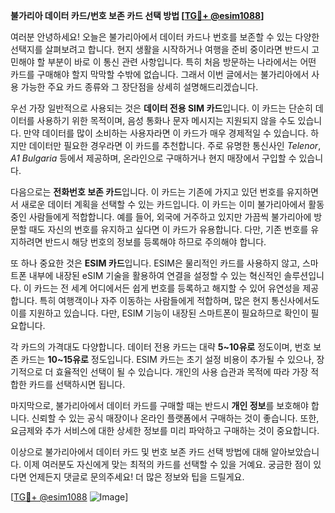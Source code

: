 **불가리아 데이터 카드/번호 보존 카드 선택 방법 [[TG💪+ @esim1088](https://t.me/s/esim1088)]**

여러분 안녕하세요! 오늘은 불가리아에서 데이터 카드나 번호를 보존할 수 있는 다양한 선택지를 살펴보려고 합니다. 현지 생활을 시작하거나 여행을 준비 중이라면 반드시 고민해야 할 부분이 바로 이 통신 관련 사항입니다. 특히 처음 방문하는 나라에서는 어떤 카드를 구매해야 할지 막막할 수밖에 없습니다. 그래서 이번 글에서는 불가리아에서 사용 가능한 주요 카드 종류와 그 장단점을 상세히 설명해드리겠습니다.

우선 가장 일반적으로 사용되는 것은 **데이터 전용 SIM 카드**입니다. 이 카드는 단순히 데이터를 사용하기 위한 목적이며, 음성 통화나 문자 메시지는 지원되지 않을 수도 있습니다. 만약 데이터를 많이 소비하는 사용자라면 이 카드가 매우 경제적일 수 있습니다. 하지만 데이터만 필요한 경우라면 이 카드를 추천합니다. 주로 유명한 통신사인 *Telenor*, *A1 Bulgaria* 등에서 제공하며, 온라인으로 구매하거나 현지 매장에서 구입할 수 있습니다.

다음으로는 **전화번호 보존 카드**입니다. 이 카드는 기존에 가지고 있던 번호를 유지하면서 새로운 데이터 계획을 선택할 수 있는 카드입니다. 이 카드는 이미 불가리아에서 활동 중인 사람들에게 적합합니다. 예를 들어, 외국에 거주하고 있지만 가끔씩 불가리아에 방문할 때도 자신의 번호를 유지하고 싶다면 이 카드가 유용합니다. 다만, 기존 번호를 유지하려면 반드시 해당 번호의 정보를 등록해야 하므로 주의해야 합니다.

또 하나 중요한 것은 **ESIM 카드**입니다. ESIM은 물리적인 카드를 사용하지 않고, 스마트폰 내부에 내장된 eSIM 기술을 활용하여 연결을 설정할 수 있는 혁신적인 솔루션입니다. 이 카드는 전 세계 어디에서든 쉽게 번호를 등록하고 해지할 수 있어 유연성을 제공합니다. 특히 여행객이나 자주 이동하는 사람들에게 적합하며, 많은 현지 통신사에서도 이를 지원하고 있습니다. 다만, ESIM 기능이 내장된 스마트폰이 필요하므로 확인이 필요합니다.

각 카드의 가격대도 다양합니다. 데이터 전용 카드는 대략 **5~10유로** 정도이며, 번호 보존 카드는 **10~15유로** 정도입니다. ESIM 카드는 초기 설정 비용이 추가될 수 있으나, 장기적으로 더 효율적인 선택이 될 수 있습니다. 개인의 사용 습관과 목적에 따라 가장 적합한 카드를 선택하시면 됩니다.

마지막으로, 불가리아에서 데이터 카드를 구매할 때는 반드시 **개인 정보**를 보호해야 합니다. 신뢰할 수 있는 공식 매장이나 온라인 플랫폼에서 구매하는 것이 좋습니다. 또한, 요금제와 추가 서비스에 대한 상세한 정보를 미리 파악하고 구매하는 것이 중요합니다.

이상으로 불가리아에서 데이터 카드 및 번호 보존 카드 선택 방법에 대해 알아보았습니다. 이제 여러분도 자신에게 맞는 최적의 카드를 선택할 수 있을 거예요. 궁금한 점이 있다면 언제든지 댓글로 문의주세요! 더 많은 정보와 팁을 드릴게요. 

[[TG💪+ @esim1088](https://t.me/s/esim1088) ![Image](https://i.postimg.cc/Y0z9fWf4/image.png)]